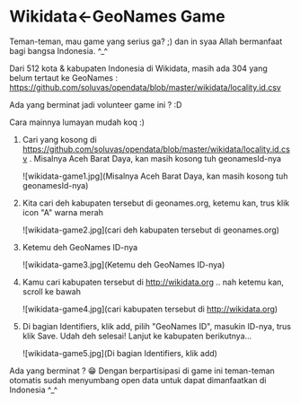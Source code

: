 # Wikidata<-GeoNames Game

Teman-teman, mau game yang serius ga? ;) dan in syaa Allah bermanfaat bagi bangsa Indonesia. ^_^

Dari 512 kota & kabupaten Indonesia di Wikidata, masih ada 304 yang belum tertaut ke GeoNames : https://github.com/soluvas/opendata/blob/master/wikidata/locality.id.csv

Ada yang berminat jadi volunteer game ini ? :D

Cara mainnya lumayan mudah koq :)

1. Cari yang kosong di https://github.com/soluvas/opendata/blob/master/wikidata/locality.id.csv . Misalnya Aceh Barat Daya, kan masih kosong tuh geonamesId-nya

    ![wikidata-game1.jpg](Misalnya Aceh Barat Daya, kan masih kosong tuh geonamesId-nya)

2. Kita cari deh kabupaten tersebut di geonames.org, ketemu kan, trus klik icon "A" warna merah

    ![wikidata-game2.jpg](cari deh kabupaten tersebut di geonames.org)

3. Ketemu deh GeoNames ID-nya

    ![wikidata-game3.jpg](Ketemu deh GeoNames ID-nya)

4. Kamu cari kabupaten tersebut di http://wikidata.org .. nah ketemu kan, scroll ke bawah

    ![wikidata-game4.jpg](cari kabupaten tersebut di http://wikidata.org)

5. Di bagian Identifiers, klik add, pilih "GeoNames ID", masukin ID-nya, trus klik Save. Udah deh selesai! Lanjut ke kabupaten berikutnya...

    ![wikidata-game5.jpg](Di bagian Identifiers, klik add)

Ada yang berminat ? 😁 Dengan berpartisipasi di game ini teman-teman otomatis sudah menyumbang open data untuk dapat dimanfaatkan di Indonesia ^_^
